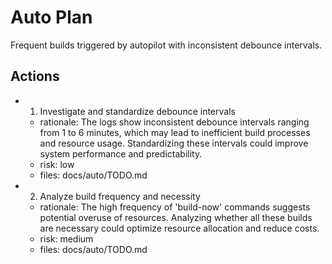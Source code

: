 # Auto Plan

Frequent builds triggered by autopilot with inconsistent debounce intervals.

## Actions
- 1. Investigate and standardize debounce intervals
  - rationale: The logs show inconsistent debounce intervals ranging from 1 to 6 minutes, which may lead to inefficient build processes and resource usage. Standardizing these intervals could improve system performance and predictability.
  - risk: low
  - files: docs/auto/TODO.md
- 2. Analyze build frequency and necessity
  - rationale: The high frequency of 'build-now' commands suggests potential overuse of resources. Analyzing whether all these builds are necessary could optimize resource allocation and reduce costs.
  - risk: medium
  - files: docs/auto/TODO.md